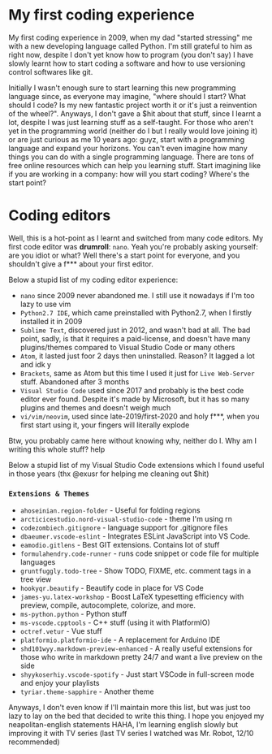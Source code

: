 # My first coding experience

My first coding experience in 2009, when my dad "started stressing" me with a new developing language called Python. I'm still grateful to him as right now, despite I don't yet know how to program (you don't say) I have slowly learnt how to start coding a software and how to use versioning control softwares like git.

Initially I wasn't enough sure to start learning this new programming language since, as everyone may imagine, "where should I start? What should I code? Is my new fantastic project worth it or it's just a reinvention of the wheel?". 
Anyways, I don't gave a $hit about that stuff, since I learnt a lot, despite I was just learning stuff as a self-taught.
For those who aren't yet in the programming world (neither do I but I really would love joining it) or are just curious as me 10 years ago: guyz, start with a programming language and expand your horizons. You can't even imagine how many things you can do with a single programming language. There are tons of free online resources which can help you learning stuff. Start imagining like if you are working in a company: how will you start coding? Where's the start point?

# Coding editors

Well, this is a hot-point as I learnt and switched from many code editors.
My first code editor was **drumroll**: `nano`.
Yeah you're probably asking yourself: are you idiot or what? 
Well there's a start point for everyone, and you shouldn't give a f*** about your first editor.

Below a stupid list of my coding editor experience:

- `nano` since 2009 never abandoned me. I still use it nowadays if I'm too lazy to use vim
- `Python2.7 IDE`, which came preinstalled with Python2.7, when I firstly installed it in 2009
- `Sublime Text`, discovered just in 2012, and wasn't bad at all. The bad point, sadly, is that it requires a paid-license, and doesn't have many plugins/themes compared to Visual Studio Code or many others
- `Atom`, it lasted just foor 2 days then uninstalled. Reason? It lagged a lot and idk y
- `Brackets`, same as Atom but this time I used it just for `Live Web-Server` stuff. Abandoned after 3 months
- `Visual Studio Code` used since 2017 and probably is the best code editor ever found. Despite it's made by Microsoft, but it has so many plugins and themes and doesn't weigh much
- `vi/vim/neovim`, used since late-2019/first-2020 and holy f***, when you first start using it, your fingers will literally explode

Btw, you probably came here without knowing why, neither do I. Why am I writing this whole stuff? help

Below a stupid list of my Visual Studio Code extensions which I found useful in those years (thx @exusr for helping me cleaning out $hit)

### `Extensions & Themes`

- `ahoseinian.region-folder` - Useful for folding regions
- `arcticicestudio.nord-visual-studio-code` -  theme I'm using rn
- `codezombiech.gitignore` - language support for .gitignore files
- `dbaeumer.vscode-eslint` - Integrates ESLint JavaScript into VS Code.
- `eamodio.gitlens` - Best GIT extensions. Contains lot of stuff
- `formulahendry.code-runner` - runs code snippet or code file for multiple languages
- `gruntfuggly.todo-tree` - Show TODO, FIXME, etc. comment tags in a tree view
- `hookyqr.beautify` - Beautify code in place for VS Code
- `james-yu.latex-workshop` - Boost LaTeX typesetting efficiency with preview, compile, autocomplete, colorize, and more.
- `ms-python.python` - Python stuff
- `ms-vscode.cpptools` - C++ stuff (using it with PlatformIO)
- `octref.vetur` - Vue stuff
- `platformio.platformio-ide` - A replacement for Arduino IDE
- `shd101wyy.markdown-preview-enhanced` - A really useful extensions for those who write in markdown pretty 24/7 and want a live preview on the side
- `shyykoserhiy.vscode-spotify` - Just start VSCode in full-screen mode and enjoy your playlists
- `tyriar.theme-sapphire` - Another theme

Anyways, I don't even know if I'll maintain more this list, but was just too lazy to lay on the bed that decided to write this thing.
I hope you enjoyed my neapolitan-english statements HAHA, I'm learning english slowly but improving it with TV series (last TV series I watched was Mr. Robot, 12/10 recommended)
